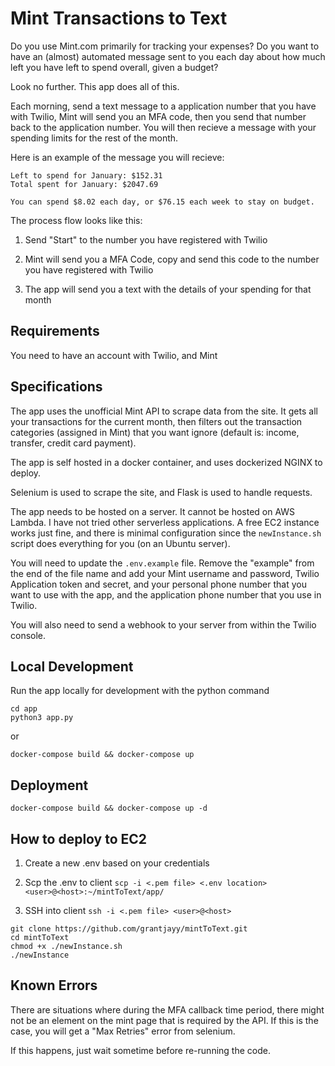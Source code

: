 # Mint Transactions to Text

Do you use Mint.com primarily for tracking your expenses? Do you want to have an (almost) automated message sent to you each day about how much left you have left to spend overall, given a budget?

Look no further. This app does all of this.

Each morning, send a text message to a application number that you have with Twilio, Mint will send you an MFA code, then you send that number back to the application number. You will then recieve a message with your spending limits for the rest of the month.

Here is an example of the message you will recieve:

```
Left to spend for January: $152.31
Total spent for January: $2047.69

You can spend $8.02 each day, or $76.15 each week to stay on budget.
```

The process flow looks like this:

1) Send "Start" to the number you have registered with Twilio
2) Mint will send you a MFA Code, copy and send this code to the number you have registered with Twilio

3) The app will send you a text with the details of your spending for that month

## Requirements

You need to have an account with Twilio, and Mint

## Specifications

The app uses the unofficial Mint API to scrape data from the site. It gets all your transactions for the current month, then filters out the transaction categories (assigned in Mint) that you want ignore (default is: income, transfer, credit card payment).

The app is self hosted in a docker container, and uses dockerized NGINX to deploy.

Selenium is used to scrape the site, and Flask is used to handle requests.

The app needs to be hosted on a server. It cannot be hosted on AWS Lambda. I have not tried other serverless applications. A free EC2 instance works just fine, and there is minimal configuration since the `newInstance.sh` script does everything for you (on an Ubuntu server).

You will need to update the `.env.example` file. Remove the "example" from the end of the file name and add your Mint username and password, Twilio Application token and secret, and your personal phone number that you want to use with the app, and the application phone number that you use in Twilio.

You will also need to send a webhook to your server from within the Twilio console.

## Local Development

Run the app locally for development with the python command

```
cd app
python3 app.py
```

or

```
docker-compose build && docker-compose up
```

## Deployment

```
docker-compose build && docker-compose up -d
```

## How to deploy to EC2

1) Create a new .env based on your credentials
2) Scp the .env to client
`scp -i <.pem file> <.env location> <user>@<host>:~/mintToText/app/`

3) SSH into client
`ssh -i <.pem file> <user>@<host>`

```
git clone https://github.com/grantjayy/mintToText.git
cd mintToText
chmod +x ./newInstance.sh
./newInstance
```

## Known Errors

There are situations where during the MFA callback time period, there might not be an element on the mint page that is required by the API. If this is the case, you will get a "Max Retries" error from selenium.

If this happens, just wait sometime before re-running the code.